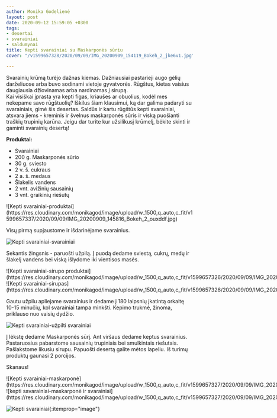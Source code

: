 ```yaml
---
author: Monika Godelienė
layout: post
date: 2020-09-12 15:59:05 +0300
tags:
- desertai
- svarainiai
- saldumynai
title: Kepti svarainiai su Maskarponės sūriu
cover: "/v1599657328/2020/09/09/IMG_20200909_154119_Bokeh_2_jke6v1.jpg"

---
```

Svarainių krūmą turėjo dažnas kiemas. Dažniausiai pastarieji augo gėlių darželiuose arba buvo sodinami vietoje gyvatvorės. Rūgštus, kietas vaisius daugiausia džiovinamas arba nardinamas į sirupą.  
Kai visiškai įprasta yra kepti figas, kriaušes ar obuolius, kodėl mes nekepame savo rūgštuolių? Iškilus šiam klausimui, ką dar galima padaryti su svarainiais, gimė šis desertas. Saldūs ir kartu rūgštūs kepti svarainiai, atsvara jiems - kreminis ir švelnus maskarponės sūris ir viską puošianti traškių trupinių karūna. Jeigu dar turite kur užsilikusį krūmelį, bėkite skinti ir gaminti svarainių desertą!

**Produktai:**

* <span itemprop="recipeIngredient">Svarainiai</span>
* <span itemprop="recipeIngredient">200 g. Maskarponės sūrio</span>
* <span itemprop="recipeIngredient">30 g. sviesto</span>
* <span itemprop="recipeIngredient">2 v. š. cukraus</span>
* <span itemprop="recipeIngredient">2 a. š. medaus</span>
* <span itemprop="recipeIngredient">Šlakelis vandens</span>
* <span itemprop="recipeIngredient">2 vnt. avižinių sausainių</span>
* <span itemprop="recipeIngredient">3 vnt. graikinių riešutų</span>

<div itemprop="recipeInstructions" markdown="1">
![Kepti svarainiai-produktai](https://res.cloudinary.com/monikagod/image/upload/w_1500,q_auto,c_fit/v1599657337/2020/09/09/IMG_20200909_145816_Bokeh_2_ouxddf.jpg)

Visų pirmą supjaustome ir išdarinėjame svarainius.

![Kepti svarainiai-svarainiai](https://res.cloudinary.com/monikagod/image/upload/w_1500,q_auto,c_fit/v1599657338/2020/09/09/IMG_20200909_150514_Bokeh_2_hsq4fg.jpg)

Sekantis žingsnis - paruošti užpilą. Į puodą dedame sviestą, cukrų, medų ir šlakelį vandens bei viską išlydome iki vientisos masės.

<div class="row">
<div class="six columns" markdown="1">
![Kepti svarainiai-sirupo produktai](https://res.cloudinary.com/monikagod/image/upload/w_1500,q_auto,c_fit/v1599657326/2020/09/09/IMG_20200909_150853_Bokeh_2_xp6sol.jpg)
</div>
<div class="six columns" markdown="1">
![Kepti svarainiai-sirupas](https://res.cloudinary.com/monikagod/image/upload/w_1500,q_auto,c_fit/v1599657326/2020/09/09/IMG_20200909_151529_Bokeh_2_fgalbu.jpg)
</div>
</div>

Gautu užpilu apliejame svarainius ir dedame į 180 laipsnių įkatintą orkaitę 10-15 minučių, kol svarainiai tampa minkšti. Kepimo trukmė, žinoma, priklauso nuo vaisių dydžio.

![Kepti svarainiai-užpilti svarainiai](https://res.cloudinary.com/monikagod/image/upload/w_1500,q_auto,c_fit/v1599657327/2020/09/09/IMG_20200909_151614_Bokeh_2_uig8hg.jpg)

Į lėkstę dedame Maskarponės sūrį. Ant viršaus dedame keptus svarainius. Pastaruosius pabarstome sausainių trupiniais bei smulkintais riešutais. Pašlakstome likusiu sirupu. Papuošti desertą galite mėtos lapeliu. Iš turimų produktų gaunasi 2 porcijos.
</div>

Skanaus!

<div class="row">
<div class="six columns" markdown="1">
![Kepti svarainiai-maskarponė](https://res.cloudinary.com/monikagod/image/upload/w_1500,q_auto,c_fit/v1599657327/2020/09/09/IMG_20200909_152043_Bokeh_2_xmhcdw.jpg)
</div>
<div class="six columns" markdown="1">
![kepti savarainiai-maskarponė ir svarainiai](https://res.cloudinary.com/monikagod/image/upload/w_1500,q_auto,c_fit/v1599657327/2020/09/09/IMG_20200909_153344_Bokeh_2_fwcat3.jpg)
</div>
</div>

![Kepti svarainiai](https://res.cloudinary.com/monikagod/image/upload/w_1500,q_auto,c_fit/v1599657328/2020/09/09/IMG_20200909_154119_Bokeh_2_jke6v1.jpg){:itemprop="image"}